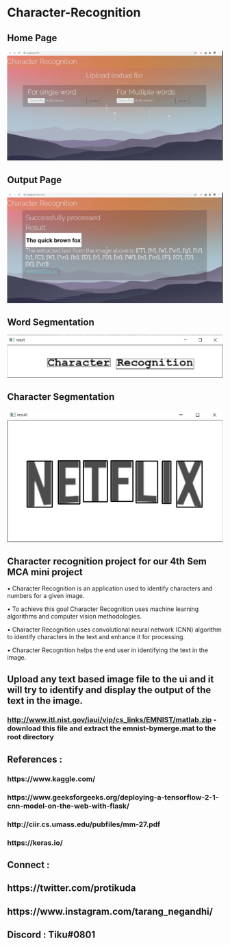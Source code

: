 # Character-Recognition
## Home Page
![alt text](https://github.com/tiktocktik/Character-Recognition/blob/main/images/home.png)

## Output Page
![alt text](https://github.com/tiktocktik/Character-Recognition/blob/main/images/output.png)

## Word Segmentation
![alt text](https://github.com/tiktocktik/Character-Recognition/blob/main/images/word_segmentation.png)

## Character Segmentation
![alt text](https://github.com/tiktocktik/Character-Recognition/blob/main/images/character_segmentation.png)

## Character recognition project for our 4th Sem MCA mini project

•	Character Recognition is an application used to identify characters and numbers for a given image.

•	To achieve this goal Character Recognition uses machine learning algorithms and computer vision methodologies. 

•	Character Recognition uses convolutional neural network (CNN) algorithm to identify characters in the text and enhance it for processing.

•	Character Recognition helps the end user in identifying the text in the image.

## Upload any text based image file to the ui and it will try to identify and display the output of the text in the image.

### http://www.itl.nist.gov/iaui/vip/cs_links/EMNIST/matlab.zip - download this file and extract the emnist-bymerge.mat to the root directory


## References : 
<h3> https://www.kaggle.com/ </h3>
<h3> https://www.geeksforgeeks.org/deploying-a-tensorflow-2-1-cnn-model-on-the-web-with-flask/ </h3>
<h3> http://ciir.cs.umass.edu/pubfiles/mm-27.pdf </h3>
<h3> https://keras.io/ </h3>

## Connect :
<h2> https://twitter.com/protikuda </h2>
<h2> https://www.instagram.com/tarang_negandhi/ </h2>
<h2> Discord : Tiku#0801 </h2>

